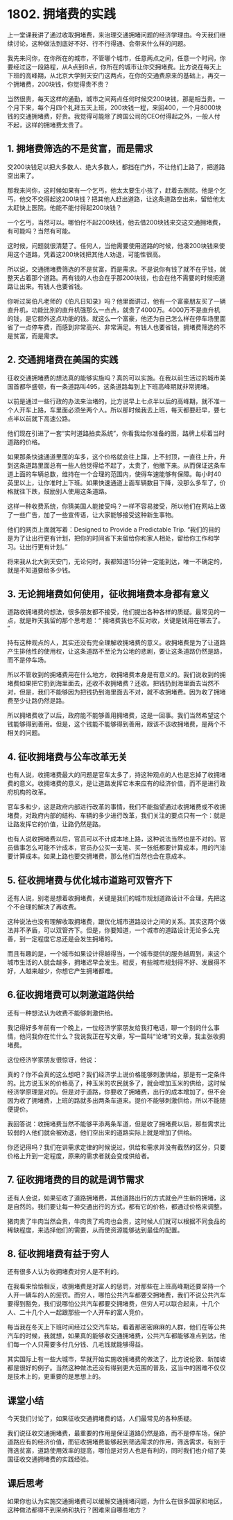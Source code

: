 # 1802. 拥堵费的实践
上一堂课我讲了通过收取拥堵费，来治理交通拥堵问题的经济学理由。今天我们继续讨论，这种做法到底好不好、行不行得通、会带来什么样的问题。

我先来问你，在你所在的城市，不管哪个城市，任意两点之间，任意一个时间，你要经过这一段路程，从A点到B点，你所在的城市让你交拥堵费。比方说在每天上下班的高峰期，从北京大学到天安门这两点，在你的交通费原来的基础上，再交一个拥堵费，200块钱，你觉得贵不贵？

当然很贵，每天这样的通勤，城市之间两点任何时候交200块钱，那是相当贵。一个月下来，每个月四个礼拜五天上班，200块钱一程，来回400，一个月8000块钱的交通拥堵费，好贵。我觉得可能除了跨国公司的CEO付得起之外，一般人付不起，这样的拥堵费太贵了。
## 1. 拥堵费筛选的不是贫富，而是需求
交200块钱足以把大多数人、绝大多数人，都挡在门外，不让他们上路了，把道路空出来了。

那我来问你，这时候如果有一个乞丐，他太太要生小孩了，赶着去医院。他是个乞丐，他交不交得起这200块钱？把其他人赶出道路，让这条道路空出来，留给他太太赶快上医院。他能不能付得起200块钱？

一个乞丐，当然可以。哪怕付不起200块钱，他去借200块钱来交这交通拥堵费，有可能吗？当然有可能。

这时候，问题就很清楚了。任何人，当他需要使用道路的时候，他凑200块钱来使用这个道路，凭着这200块钱把其他人劝退，可能性很高。

所以说，交通拥堵费筛选的不是贫富，而是需求。不是说你有钱了就不在乎钱，就整天占着那个道路。再有钱的人也会在乎那200块钱，也会在他不需要的时候把道路让出来。有钱人也要省钱。

你听过吴伯凡老师的《伯凡日知录》吗？他里面讲过，他有一个富豪朋友买了一辆直升机，功能比别的直升机强那么一点点，就贵了4000万。4000万不是直升机的钱，是它额外这点功能的钱。就这么一个富豪，他还为自己怎么样在停车场里面省了一点停车费，而感到非常高兴、非常满足。有钱人也要省钱，拥堵费筛选的不是贫富，而是需求。

## 2. 交通拥堵费在美国的实践
征收交通拥堵费的想法真的能够实施吗？真的可以实施。在我以前生活过的城市美国首都华盛顿，有一条道路叫495，这条道路每到上下班高峰期就非常拥堵。

以前是通过一些行政的办法来治堵的，比方说早上七点半以后的高峰期，就不准一个人开车上路，车里面必须坐两个人。所以那时候我去上班，每天都要赶早，要七点半以前就下高速公路。

他们现在引进了一套“实时道路拍卖系统”，你看我给你准备的图，路牌上标着当时道路的价格。

如果那条快速通道里面的车多，这个价格就会往上蹿，上不封顶，一直往上升，升到这条道路里面总有一些人他觉得给不起了，太贵了，他撤下来。从而保证这条车道上面的车辆总数，维持在一个合理的范围内，使得车速能够有保障。每小时40英里以上，让你准时上下班。如果快速通道上面车辆数目下降，没那么多车了，价格就往下跌，鼓励别人使用这条道路。
 
这样一种收费系统，你猜美国人能接受吗？一样不容易接受，所以他们在网站上做了一些广告，加了一些宣传语，让大家能够接受这种新生事物。

他们的网页上面就写着：Designed to Provide a Predictable Trip. “我们的目的是为了让出行更有计划，把你的时间省下来留给你和家人相处，留给你工作和学习。让出行更有计划。”

将来我从北大到天安门，无论何时，我都知道15分钟一定能到达，唯一不确定的，就是不知道要给多少钱。
## 3. 无论拥堵费如何使用，征收拥堵费本身都有意义
道路收拥堵费的想法，很多朋友都不接受，他们提出各种各样的质疑。最常见的一点，就是昨天我留的那个思考题：“ 拥堵费我也不反对收，关键是钱用在哪去了。 ”

持有这种观点的人，其实还没有完全理解收拥堵费的意义。收拥堵费是为了让道路产生排他性的使用权，让这条道路不至沦为公地的悲剧，要让这条道路仍然是路，而不是停车场。

所以不管收到的拥堵费用在什么地方，收拥堵费本身是有意义的。我们说收到的拥堵费如果把它扔到海里面去，还收不收拥堵费？还收。把钱扔到海里面去当然不对，但是，我们不能够因为把钱扔到海里面去不对，就不收拥堵费。因为收了拥堵费至少让路仍然是路。

所以拥堵费收了以后，政府能不能够善用拥堵费，这是一回事。我们当然希望这个钱能够得到善用。但是，这个钱能不能够得到善用，跟该不该收拥堵费，是两个不相关的问题。

## 4. 征收拥堵费与公车改革无关
也有人说，收拥堵费最大的问题是官车太多了，持这种观点的人也是忘掉了收拥堵费的意义。收拥堵费的意义，是让道路发挥它本来应有的经济价值，而不是进行政府机构的改革。

官车多和少，这是政府内部进行改革的事情，我们不能指望通过收拥堵费或不收拥堵费，对政府内部的结构、车辆的多少进行改革，我们关注的要点只有一个：就是让路发挥它的价值，让路仍然是路。

也有人说收拥堵费以后，官员可以不计成本地上路，这种说法当然也是不对的。官员做事怎么可能不计成本，官员办公买一支笔、买一张纸都要计算成本，用的汽油要计算成本。如果上路也要交拥堵费，那么他们当然也会在意成本。

## 5. 征收拥堵费与优化城市道路可双管齐下
还有人说，别老是想着收拥堵费，关键是我们的城市规划道路设计不合理，先把这个不合理的解决了再收费。

这种说法也没有理解收取拥堵费，跟优化城市道路设计之间的关系。其实这两个做法并不矛盾，可以双管齐下。但是，你要知道，一个城市的道路设计无论多么完善，到一定程度它总还是会发生拥堵的。

而且有趣的是，一个城市如果设计得越得当，一个城市提供的服务越周到，来这个城市生活的人就会越多，拥堵迟早会发生。相反，有些城市规划得不好、发展得不好，人越来越少，你想它产生拥堵都难。

## 6.征收拥堵费可以刺激道路供给
还有一种想法认为收费不能够刺激供给。

我记得好多年前有一个晚上，一位经济学家朋友给我打电话，聊一个别的什么事情，他问我你在忙什么？我说我正在写文章，写一篇叫“论堵”的文章，我主张收拥堵费。

这位经济学家朋友很惊讶，他说：

真的？你不会真的这么想吧？我们经济学上说价格能够刺激供给，那是有一定条件的。比方说玉米的价格高了，种玉米的农民就多了，就会增加玉米的供给，这时候经济学原理是对的。但是对于道路，你要收了拥堵费，出行的成本增加了，但不会因为收了拥堵费，上班的路就多出两条车道来。提价不能够刺激供给，所以不能随便提价。

我回答说：收拥堵费当然不能够平添两条车道，但是收了拥堵费以后，那些需求比较弱的人他们就会被劝退，他们空出来的道路实际上就是增加了供给。

你还记得吗？我们在讲需求定律的时候说过，供给和需求并没有截然的区分，只要价格上升到一定程度，原来的需求者就会变成供给者。

## 7. 征收拥堵费的目的就是调节需求
还有人会说，如果征收了道路拥堵费，其他道路出行的方式就会产生新的拥堵，这是自然的。我们要让每一种交通出行的方式，都有它的价格，都通过价格来调整。

猪肉贵了牛肉当然会贵，牛肉贵了鸡肉也会贵，这时候人们就可以根据不同食品的稀缺程度，来选择他们的需要，从而使资源能够达到最佳的配置。

## 8. 征收拥堵费有益于穷人
还有很多人认为收拥堵费对穷人是不利的。

在我看来恰恰相反，收拥堵费是对富人的惩罚，对那些在上班高峰期还要坚持一个人开一辆车的人的惩罚。而穷人，哪怕公共汽车都要交拥堵费，我们不说公共汽车要得到豁免，我们说哪怕公共汽车都要交拥堵费，但穷人可以联合起来，十几个人、二十几个人一起跟那些一个人开车的富人竞价。

每当我在冬天上下班时间经过公交汽车站，看着那密密麻麻的人群，他们在等公共汽车的时候，我就想，如果真的能够收交通拥堵费，公共汽车都能够准点到达，他们每一个人只需要多付几分钱、几毛钱就能够得益。

其实国际上有一些大城市，早就开始实施收拥堵费的做法了，比方说伦敦、新加坡都是很好的例子。当然这种做法还没有得到更大范围的普及，这当中的困难不仅仅是技术上的，更重要的是思想上的。
## 课堂小结
今天我们讨论了，如果征收交通拥堵费的话，人们最常见的各种质疑。

我们说征收交通拥堵费，最重要的作用是保证道路仍然是路，而不是停车场，保护道路应有的经济价值，而征收拥堵费能够起到筛选需求的作用，筛选需求，有别于筛选贫富，道路使用效率的提高，哪怕是对穷人也是有利的，同时我们也介绍了美国征收交通拥堵费的实践经验。
## 课后思考
如果你也认为实施交通拥堵费可以缓解交通拥堵问题，为什么在很多国家和地区，这种做法都得不到采纳和执行？困难来自哪些地方？